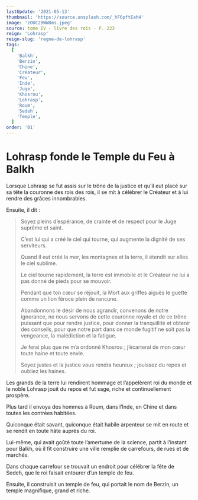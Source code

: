 ```yaml
---
lastUpdate: '2021-05-13'
thumbnail: 'https://source.unsplash.com/_hF6pftEah4'
image: 'zOUC2BWW8ms.jpeg'
source: tome IV - livre des rois - P. 223
reign: 'Lohrasp'
reign-slug: 'regne-de-lohrasp'
tags:
  [
    'Balkh',
    'Berzin',
    'Chine',
    'Créateur',
    'Feu',
    'Inde',
    'Juge',
    'Khosrou',
    'Lohrasp',
    'Roum',
    'Sedeh',
    'Temple',
  ]
order: '01'
---
```


# Lohrasp fonde le Temple du Feu à Balkh

Lorsque Lohrasp se fut assis sur le trône de la justice et qu’il eut placé sur sa tête la couronne des rois des rois, il se mit à célébrer le Créateur et à lui rendre des grâces innombrables.

Ensuite, il dit :

> Soyez pleins d’espérance, de crainte et de respect pour le Juge suprême et saint.
>
> C’est lui qui a créé le ciel qui tourne, qui augmente la dignité de ses serviteurs.
>
> Quand il eut créé la mer, les montagnes et la terre, il étendit sur elles le ciel sublime.
>
> Le ciel tourne rapidement, la terre est immobile et le Créateur ne lui a pas donné de pieds pour se mouvoir.
>
> Pendant que ton cœur se réjouit, la Mort aux griffes aiguës le guette comme un lion féroce plein de rancune.
>
> Abandonnons le désir de nous agrandir, convenons de notre ignorance, ne nous servons de cette couronne royale et de ce trône puissant que pour rendre justice, pour donner la tranquillité et obtenir des conseils, pour que notre part dans ce monde fugitif ne soit pas la vengeance, la malédiction et la fatigue.
>
> Je ferai plus que ne m’a ordonné Khosrou ; j’écarterai de mon cœur toute haine et toute envie.
>
> Soyez justes et la justice vous rendra heureux ; jouissez du repos et oubliez les haines.

Les grands de la terre lui rendirent hommage et l’appelèrent roi du monde et le noble Lohrasp jouit du repos et fut sage, riche et continuellement prospère.

Plus tard il envoya des hommes à Roum, dans l’Inde, en Chine et dans toutes les contrées habitées.

Quiconque était savant, quiconque était habile arpenteur se mit en route et se rendit en toute hâte auprès du roi.

Lui-même, qui avait goûté toute l’amertume de la science, partit à l’instant pour Balkh, où il fit construire une ville remplie de carrefours, de rues et de marchés.

Dans chaque carrefour se trouvait un endroit pour célébrer la fête de Sedeh, que le roi faisait entourer d’un temple de feu.

Ensuite, il construisit un temple de feu, qui portait le nom de Berzin, un temple magnifique, grand et riche.

